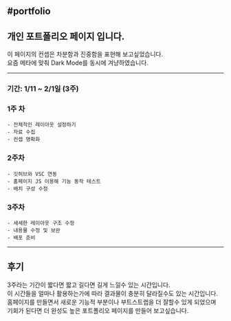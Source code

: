 #portfolio
---
## 개인 포트폴리오 페이지 입니다.
이 페이지의 컨셉은 차분함과 진중함을 표현해 보고싶었습니다.  
요즘 메타에 맞춰 Dark Mode를 동시에 겨냥하였습니다.

---

### 기간: 1/11 ~ 2/1일 (3주)

### 1주 차
    - 전체적인 레이아웃 설정하기
    - 자료 수집
    - 컨셉 명확화

### 2주차
    - 깃허브와 VSC 연동
    - 홈페이지 JS 이용해 기능 동작 테스트
    - 배치 구성 수정

### 3주차
    - 세세한 레이아웃 구조 수정
    - 내용물 수정 및 보완
    - 배포 준비

---

## 후기
3주라는 기간이 짧다면 짧고 길다면 길게 느낄수 있는 시간입니다.  
이 시간들을 얼마나 활용하는가에 따라 결과물이 충분히 달라질수도 있는 시간입니다.  
홈페이지를 만들면서 새로운 기능적 부분이나 부트스트랩을 더 잘할수 있게 되었으며  
기회가 된다면 더 완성도 높은 포트폴리오 페이지를 만들어 보고싶습니다.
